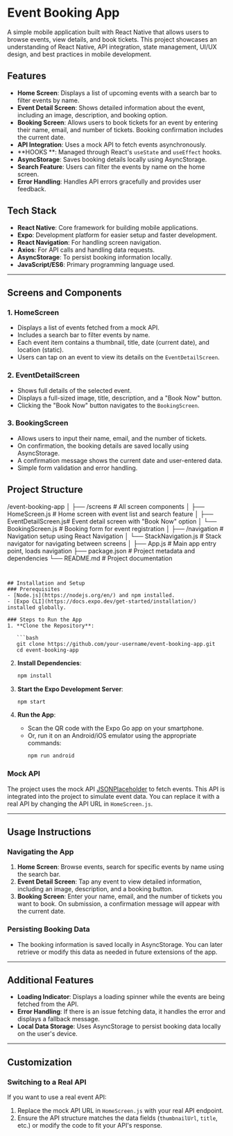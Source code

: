 

# Event Booking App
A simple mobile application built with React Native that allows users to browse events, 
view details, and book tickets. This project showcases an understanding of React Native,
API integration, state management, UI/UX design, and best practices in mobile development.

## Features
- **Home Screen**: Displays a list of upcoming events with a search bar to filter events by name.
- **Event Detail Screen**: Shows detailed information about the event, including an image, description, and booking option.
- **Booking Screen**: Allows users to book tickets for an event by entering their name, email, and number of tickets. Booking confirmation includes the current date.
- **API Integration**: Uses a mock API to fetch events asynchronously.
- **HOOKS **: Managed through React's `useState` and `useEffect` hooks.
- **AsyncStorage**: Saves booking details locally using AsyncStorage.
- **Search Feature**: Users can filter the events by name on the home screen.
- **Error Handling**: Handles API errors gracefully and provides user feedback.

## Tech Stack
- **React Native**: Core framework for building mobile applications.
- **Expo**: Development platform for easier setup and faster development.
- **React Navigation**: For handling screen navigation.
- **Axios**: For API calls and handling data requests.
- **AsyncStorage**: To persist booking information locally.
- **JavaScript/ES6**: Primary programming language used.

---

## Screens and Components
### 1. **HomeScreen**
- Displays a list of events fetched from a mock API.
- Includes a search bar to filter events by name.
- Each event item contains a thumbnail, title, date (current date), and location (static).
- Users can tap on an event to view its details on the `EventDetailScreen`.

### 2. **EventDetailScreen**
- Shows full details of the selected event.
- Displays a full-sized image, title, description, and a "Book Now" button.
- Clicking the "Book Now" button navigates to the `BookingScreen`.

### 3. **BookingScreen**
- Allows users to input their name, email, and the number of tickets.
- On confirmation, the booking details are saved locally using AsyncStorage.
- A confirmation message shows the current date and user-entered data.
- Simple form validation and error handling.

## Project Structure
/event-booking-app
│
├── /screens               # All screen components
│   ├── HomeScreen.js       # Home screen with event list and search feature
│   ├── EventDetailScreen.js# Event detail screen with "Book Now" option
│   └── BookingScreen.js    # Booking form for event registration
│
├── /navigation             # Navigation setup using React Navigation
│   └── StackNavigation.js  # Stack navigator for navigating between screens
│
├── App.js                  # Main app entry point, loads navigation
├── package.json            # Project metadata and dependencies
└── README.md               # Project documentation
```


## Installation and Setup
### Prerequisites
- [Node.js](https://nodejs.org/en/) and npm installed.
- [Expo CLI](https://docs.expo.dev/get-started/installation/) installed globally.

### Steps to Run the App
1. **Clone the Repository**:

   ```bash
   git clone https://github.com/your-username/event-booking-app.git
   cd event-booking-app
   ```

2. **Install Dependencies**:

   ```bash
   npm install
   ```

3. **Start the Expo Development Server**:

   ```bash
   npm start
   ```

4. **Run the App**:
   - Scan the QR code with the Expo Go app on your smartphone.
   - Or, run it on an Android/iOS emulator using the appropriate commands:
     ```bash
     npm run android
   

### Mock API
The project uses the mock API [JSONPlaceholder](https://jsonplaceholder.typicode.com/photos) to fetch events. This API is integrated into the project to simulate event data. You can replace it with a real API by changing the API URL in `HomeScreen.js`.

---

## Usage Instructions

### Navigating the App
1. **Home Screen**: Browse events, search for specific events by name using the search bar.
2. **Event Detail Screen**: Tap any event to view detailed information, including an image, description, and a booking button.
3. **Booking Screen**: Enter your name, email, and the number of tickets you want to book. On submission, a confirmation message will appear with the current date.

### Persisting Booking Data
- The booking information is saved locally in AsyncStorage. You can later retrieve or modify this data as needed in future extensions of the app.

---

## Additional Features
- **Loading Indicator**: Displays a loading spinner while the events are being fetched from the API.
- **Error Handling**: If there is an issue fetching data, it handles the error and displays a fallback message.
- **Local Data Storage**: Uses AsyncStorage to persist booking data locally on the user's device.

---

## Customization
### Switching to a Real API
If you want to use a real event API:
1. Replace the mock API URL in `HomeScreen.js` with your real API endpoint.
2. Ensure the API structure matches the data fields (`thumbnailUrl`, `title`, etc.) or modify the code to fit your API's response.


